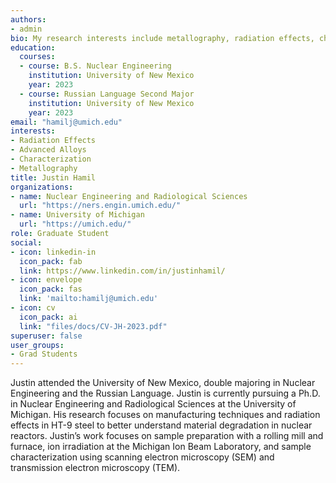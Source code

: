 ```yaml
---
authors:
- admin
bio: My research interests include metallography, radiation effects, characterization, and alloy manufacturing techniques.
education:
  courses:
  - course: B.S. Nuclear Engineering
    institution: University of New Mexico
    year: 2023
  - course: Russian Language Second Major
    institution: University of New Mexico
    year: 2023
email: "hamilj@umich.edu"
interests:
- Radiation Effects
- Advanced Alloys
- Characterization
- Metallography
title: Justin Hamil
organizations:
- name: Nuclear Engineering and Radiological Sciences
  url: "https://ners.engin.umich.edu/"
- name: University of Michigan
  url: "https://umich.edu/"
role: Graduate Student
social:
- icon: linkedin-in
  icon_pack: fab
  link: https://www.linkedin.com/in/justinhamil/
- icon: envelope
  icon_pack: fas
  link: 'mailto:hamilj@umich.edu'
- icon: cv
  icon_pack: ai
  link: "files/docs/CV-JH-2023.pdf"
superuser: false
user_groups:
- Grad Students
---
```


Justin attended the University of New Mexico, double majoring in Nuclear Engineering and the Russian Language. Justin is currently pursuing a Ph.D. in Nuclear Engineering and Radiological Sciences at the University of Michigan. His research focuses on manufacturing techniques and radiation effects in HT-9 steel to better understand material degradation in nuclear reactors. Justin’s work focuses on sample preparation with a rolling mill and furnace, ion irradiation at the Michigan Ion Beam Laboratory, and sample characterization using scanning electron microscopy (SEM) and transmission electron microscopy (TEM).
